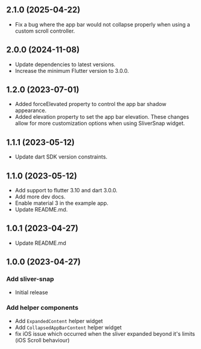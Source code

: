 ## 2.1.0 (2025-04-22)

- Fix a bug where the app bar would not collapse properly when using a custom scroll controller.

## 2.0.0 (2024-11-08)

- Update dependencies to latest versions.
- Increase the minimum Flutter version to 3.0.0.

## 1.2.0 (2023-07-01)

- Added forceElevated property to control the app bar shadow appearance.
- Added elevation property to set the app bar elevation.
These changes allow for more customization options when using SliverSnap widget.

## 1.1.1 (2023-05-12)

- Update dart SDK version constraints.

## 1.1.0 (2023-05-12)

- Add support to flutter 3.10 and dart 3.0.0.
- Add more dev docs.
- Enable material 3 in the example app.
- Update README.md.

## 1.0.1 (2023-04-27)

- Update README.md

## 1.0.0 (2023-04-27)

### Add sliver-snap

- Initial release

### Add helper components

- Add `ExpandedContent` helper widget
- Add `CollapsedAppBarContent` helper widget
- fix iOS issue which occurred when the sliver expanded beyond it's limits (iOS Scroll behaviour)
